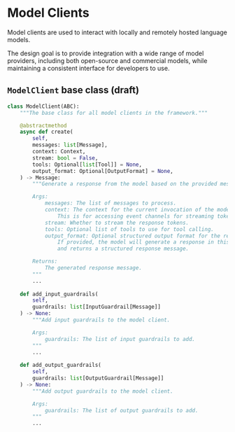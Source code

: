 # Model Clients

Model clients are used to interact with locally and remotely hosted language 
models.

The design goal is to provide integration with a wide range of model providers,
including both open-source and commercial models, while maintaining a consistent
interface for developers to use.

## `ModelClient` base class (draft)

```python
class ModelClient(ABC):
    """The base class for all model clients in the framework."""

    @abstractmethod
    async def create(
        self,
        messages: list[Message],
        context: Context,
        stream: bool = False,
        tools: Optional[list[Tool]] = None,
        output_format: Optional[OutputFormat] = None,
    ) -> Message:
        """Generate a response from the model based on the provided messages.

        Args:
            messages: The list of messages to process.
            context: The context for the current invocation of the model client.
                This is for accessing event channels for streaming tokens.
            stream: Whether to stream the response tokens.
            tools: Optional list of tools to use for tool calling.
            output_format: Optional structured output format for the response.
                If provided, the model will generate a response in this format
                and returns a structured response message.

        Returns:
            The generated response message.
        """
        ...
    
    def add_input_guardrails(
        self, 
        guardrails: list[InputGuardrail[Message]]
    ) -> None:
        """Add input guardrails to the model client.

        Args:
            guardrails: The list of input guardrails to add.
        """
        ...
    
    def add_output_guardrails(
        self, 
        guardrails: list[OutputGuardrail[Message]]
    ) -> None:
        """Add output guardrails to the model client.

        Args:
            guardrails: The list of output guardrails to add.
        """
        ...
```